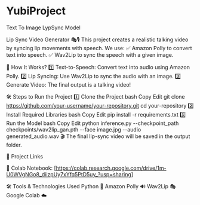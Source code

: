 # YubiProject
Text To Image LypSync Model


Lip Sync Video Generator 🎭🎙️
This project creates a realistic talking video by syncing lip movements with speech. We use:
✅ Amazon Polly to convert text into speech.
✅ Wav2Lip to sync the speech with a given image.

📌 How It Works?
1️⃣ Text-to-Speech: Convert text into audio using Amazon Polly.
2️⃣ Lip Syncing: Use Wav2Lip to sync the audio with an image.
3️⃣ Generate Video: The final output is a talking video!

🛠️ Steps to Run the Project
1️⃣ Clone the Project
bash
Copy
Edit
git clone https://github.com/your-username/your-repository.git
cd your-repository
2️⃣ Install Required Libraries
bash
Copy
Edit
pip install -r requirements.txt
3️⃣ Run the Model
bash
Copy
Edit
python inference.py --checkpoint_path checkpoints/wav2lip_gan.pth --face image.jpg --audio generated_audio.wav
🎬 The final lip-sync video will be saved in the output folder.

📜 Project Links

📄 Colab Notebook: [https://colab.research.google.com/drive/1m-U0WVgNGo8_diizpUy7xYfq5PtD5uy_?usp=sharing]

🛠️ Tools & Technologies Used
Python 🐍
Amazon Polly 🔊
Wav2Lip 🎭
Google Colab ☁️
